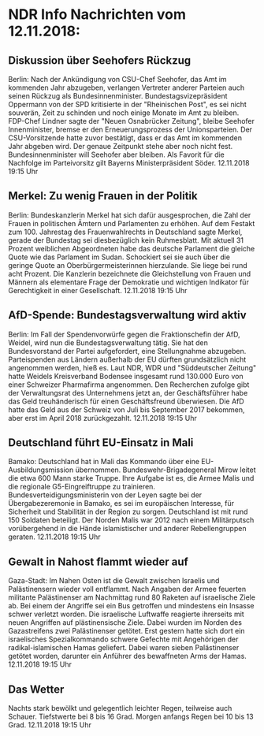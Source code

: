 # NDR Info Nachrichten vom 12.11.2018:


## Diskussion über Seehofers Rückzug
Berlin: Nach der Ankündigung von CSU-Chef Seehofer, das Amt im kommenden Jahr abzugeben, verlangen Vertreter anderer Parteien auch seinen Rückzug als Bundesinnenminister. Bundestagsvizepräsident Oppermann von der SPD kritisierte in der "Rheinischen Post", es sei nicht souverän, Zeit zu schinden und noch einige Monate im Amt zu bleiben. FDP-Chef Lindner sagte der "Neuen Osnabrücker Zeitung", bleibe Seehofer Innenminister, bremse er den Erneuerungsprozess der Unionsparteien. Der CSU-Vorsitzende hatte zuvor bestätigt, dass er das Amt im kommenden Jahr abgeben wird. Der genaue Zeitpunkt stehe aber noch nicht fest. Bundesinnenminister will Seehofer aber bleiben. Als Favorit für die Nachfolge im Parteivorsitz gilt Bayerns Ministerpräsident Söder. 12.11.2018 19:15 Uhr 

## Merkel: Zu wenig Frauen in der Politik
Berlin: 				Bundeskanzlerin Merkel hat sich dafür ausgesprochen, die Zahl der Frauen in politischen Ämtern und Parlamenten zu erhöhen. Auf dem Festakt zum 100. Jahrestag des Frauenwahlrechts in Deutschland sagte Merkel, gerade der Bundestag sei diesbezüglich kein Ruhmesblatt. Mit aktuell 31 Prozent weiblichen Abgeordneten habe das deutsche Parlament die gleiche Quote wie das Parlament im Sudan. Schockiert sei sie auch über die geringe Quote an Oberbürgermeisterinnen hierzulande. Sie liege bei rund acht Prozent. Die Kanzlerin bezeichnete die Gleichstellung von Frauen und Männern als elementare Frage der Demokratie und wichtigen Indikator für Gerechtigkeit in einer Gesellschaft. 12.11.2018 19:15 Uhr 

## AfD-Spende: Bundestagsverwaltung wird aktiv
Berlin: Im Fall der Spendenvorwürfe gegen die Fraktionschefin der AfD, Weidel, wird nun die Bundestagsverwaltung tätig. Sie hat den Bundesvorstand der Partei aufgefordert, eine Stellungnahme abzugeben. Parteispenden aus Ländern außerhalb der EU dürften grundsätzlich nicht angenommen werden, hieß es. Laut NDR, WDR und "Süddeutscher Zeitung" hatte Weidels Kreisverband Bodensee insgesamt rund 130.000 Euro von einer Schweizer Pharmafirma angenommen. Den Recherchen zufolge gibt der Verwaltungsrat des Unternehmens jetzt an, der Geschäftsführer habe das Geld treuhänderisch für einen Geschäftsfreund überwiesen. Die AfD hatte das Geld aus der Schweiz von Juli bis September 2017 bekommen, aber erst im April 2018 zurückgezahlt. 12.11.2018 19:15 Uhr 

## Deutschland führt EU-Einsatz in Mali
Bamako: Deutschland hat in Mali das Kommando über eine EU-Ausbildungsmission übernommen. Bundeswehr-Brigadegeneral Mirow leitet die etwa 600 Mann starke Truppe. Ihre Aufgabe ist es, die Armee Malis und die regionale G5-Eingreiftruppe zu trainieren. Bundesverteidigungsministerin von der Leyen sagte bei der Übergabezeremonie in Bamako, es sei im europäischen Interesse, für Sicherheit und Stabilität in der Region zu sorgen. Deutschland ist mit rund 150 Soldaten beteiligt. Der Norden Malis war 2012 nach einem Militärputsch vorübergehend in die Hände islamistischer und anderer Rebellengruppen geraten. 12.11.2018 19:15 Uhr 

## Gewalt in Nahost flammt wieder auf
Gaza-Stadt: Im Nahen Osten ist die Gewalt zwischen Israelis und Palästinensern wieder voll entflammt. Nach Angaben der Armee feuerten militante Palästinenser am Nachmittag rund 80 Raketen auf israelische Ziele ab. Bei einem der Angriffe sei ein Bus getroffen und mindestens ein Insasse schwer verletzt worden. Die israelische Luftwaffe reagierte ihrerseits mit neuen Angriffen auf plästinensische Ziele. Dabei wurden im Norden des Gazastreifens zwei Palästinenser getötet. Erst gestern hatte sich dort ein israelisches Spezialkommando schwere Gefechte mit Angehörigen der radikal-islamischen Hamas geliefert. Dabei waren sieben Palästinenser getötet worden, darunter ein Anführer des bewaffneten Arms der Hamas. 12.11.2018 19:15 Uhr 

## Das Wetter
Nachts stark bewölkt und gelegentlich leichter Regen, teilweise auch Schauer. Tiefstwerte bei 8 bis 16 Grad. Morgen anfangs Regen bei 10 bis 13 Grad. 12.11.2018 19:15 Uhr 

